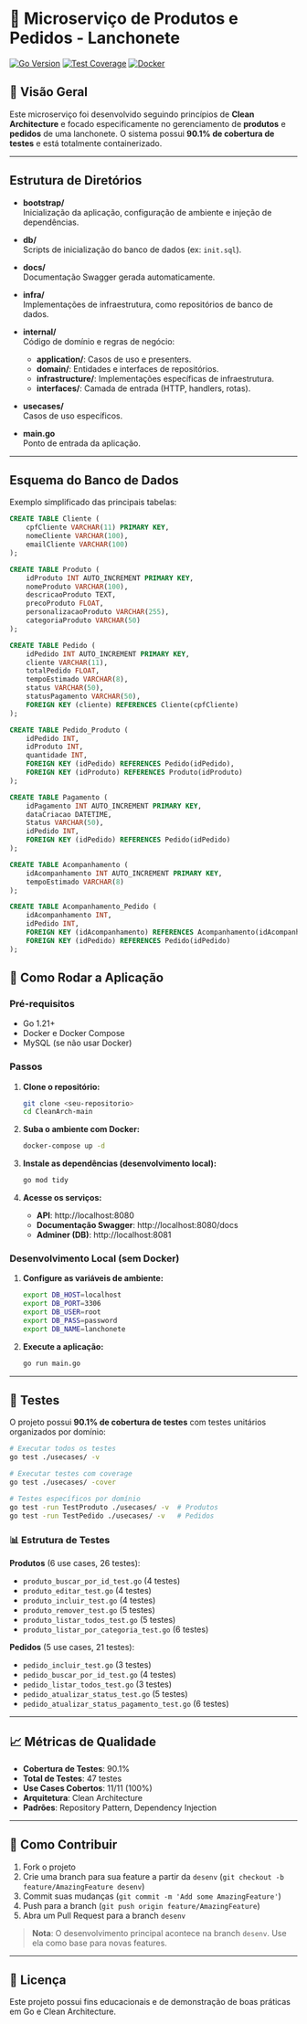 # 🍔 Microserviço de Produtos e Pedidos - Lanchonete

[![Go Version](https://img.shields.io/badge/Go-1.21+-blue.svg)](https://golang.org)
[![Test Coverage](https://img.shields.io/badge/Coverage-90.1%25-brightgreen.svg)](./usecases)
[![Docker](https://img.shields.io/badge/Docker-Compose-blue.svg)](docker-compose.yml)

## 📖 Visão Geral

Este microserviço foi desenvolvido seguindo princípios de **Clean Architecture** e focado especificamente no gerenciamento de **produtos** e **pedidos** de uma lanchonete. O sistema possui **90.1% de cobertura de testes** e está totalmente containerizado.

---

## Estrutura de Diretórios

- **bootstrap/**  
  Inicialização da aplicação, configuração de ambiente e injeção de dependências.

- **db/**  
  Scripts de inicialização do banco de dados (ex: `init.sql`).

- **docs/**  
  Documentação Swagger gerada automaticamente.

- **infra/**  
  Implementações de infraestrutura, como repositórios de banco de dados.

- **internal/**  
  Código de domínio e regras de negócio:
  - **application/**: Casos de uso e presenters.
  - **domain/**: Entidades e interfaces de repositórios.
  - **infrastructure/**: Implementações específicas de infraestrutura.
  - **interfaces/**: Camada de entrada (HTTP, handlers, rotas).

- **usecases/**  
  Casos de uso específicos.

- **main.go**  
  Ponto de entrada da aplicação.

---

## Esquema do Banco de Dados

Exemplo simplificado das principais tabelas:

```sql
CREATE TABLE Cliente (
    cpfCliente VARCHAR(11) PRIMARY KEY,
    nomeCliente VARCHAR(100),
    emailCliente VARCHAR(100)
);

CREATE TABLE Produto (
    idProduto INT AUTO_INCREMENT PRIMARY KEY,
    nomeProduto VARCHAR(100),
    descricaoProduto TEXT,
    precoProduto FLOAT,
    personalizacaoProduto VARCHAR(255),
    categoriaProduto VARCHAR(50)
);

CREATE TABLE Pedido (
    idPedido INT AUTO_INCREMENT PRIMARY KEY,
    cliente VARCHAR(11),
    totalPedido FLOAT,
    tempoEstimado VARCHAR(8),
    status VARCHAR(50),
    statusPagamento VARCHAR(50),
    FOREIGN KEY (cliente) REFERENCES Cliente(cpfCliente)
);

CREATE TABLE Pedido_Produto (
    idPedido INT,
    idProduto INT,
    quantidade INT,
    FOREIGN KEY (idPedido) REFERENCES Pedido(idPedido),
    FOREIGN KEY (idProduto) REFERENCES Produto(idProduto)
);

CREATE TABLE Pagamento (
    idPagamento INT AUTO_INCREMENT PRIMARY KEY,
    dataCriacao DATETIME,
    Status VARCHAR(50),
    idPedido INT,
    FOREIGN KEY (idPedido) REFERENCES Pedido(idPedido)
);

CREATE TABLE Acompanhamento (
    idAcompanhamento INT AUTO_INCREMENT PRIMARY KEY,
    tempoEstimado VARCHAR(8)
);

CREATE TABLE Acompanhamento_Pedido (
    idAcompanhamento INT,
    idPedido INT,
    FOREIGN KEY (idAcompanhamento) REFERENCES Acompanhamento(idAcompanhamento),
    FOREIGN KEY (idPedido) REFERENCES Pedido(idPedido)
);
```
## 🚀 Como Rodar a Aplicação

### Pré-requisitos

- Go 1.21+
- Docker e Docker Compose
- MySQL (se não usar Docker)

### Passos

1. **Clone o repositório:**
   ```bash
   git clone <seu-repositorio>
   cd CleanArch-main
   ```

2. **Suba o ambiente com Docker:**
   ```bash
   docker-compose up -d
   ```

3. **Instale as dependências (desenvolvimento local):**
   ```bash
   go mod tidy
   ```

4. **Acesse os serviços:**
   - **API**: http://localhost:8080
   - **Documentação Swagger**: http://localhost:8080/docs
   - **Adminer (DB)**: http://localhost:8081

### Desenvolvimento Local (sem Docker)

1. **Configure as variáveis de ambiente:**
   ```bash
   export DB_HOST=localhost
   export DB_PORT=3306
   export DB_USER=root
   export DB_PASS=password
   export DB_NAME=lanchonete
   ```

2. **Execute a aplicação:**
   ```bash
   go run main.go
   ```

---

## 🧪 Testes

O projeto possui **90.1% de cobertura de testes** com testes unitários organizados por domínio:

```bash
# Executar todos os testes
go test ./usecases/ -v

# Executar testes com coverage
go test ./usecases/ -cover

# Testes específicos por domínio
go test -run TestProduto ./usecases/ -v  # Produtos
go test -run TestPedido ./usecases/ -v   # Pedidos
```

### 📊 Estrutura de Testes

**Produtos** (6 use cases, 26 testes):
- `produto_buscar_por_id_test.go` (4 testes)
- `produto_editar_test.go` (4 testes)
- `produto_incluir_test.go` (4 testes)
- `produto_remover_test.go` (5 testes)
- `produto_listar_todos_test.go` (5 testes)
- `produto_listar_por_categoria_test.go` (6 testes)

**Pedidos** (5 use cases, 21 testes):
- `pedido_incluir_test.go` (3 testes)
- `pedido_buscar_por_id_test.go` (4 testes)
- `pedido_listar_todos_test.go` (3 testes)
- `pedido_atualizar_status_test.go` (5 testes)
- `pedido_atualizar_status_pagamento_test.go` (6 testes)

---

## 📈 Métricas de Qualidade

- **Cobertura de Testes**: 90.1%
- **Total de Testes**: 47 testes
- **Use Cases Cobertos**: 11/11 (100%)
- **Arquitetura**: Clean Architecture
- **Padrões**: Repository Pattern, Dependency Injection

---

## 🤝 Como Contribuir

1. Fork o projeto
2. Crie uma branch para sua feature a partir da `desenv` (`git checkout -b feature/AmazingFeature desenv`)
3. Commit suas mudanças (`git commit -m 'Add some AmazingFeature'`)
4. Push para a branch (`git push origin feature/AmazingFeature`)
5. Abra um Pull Request para a branch `desenv`

> **Nota**: O desenvolvimento principal acontece na branch `desenv`. Use ela como base para novas features.

---

## 📄 Licença

Este projeto possui fins educacionais e de demonstração de boas práticas em Go e Clean Architecture.
